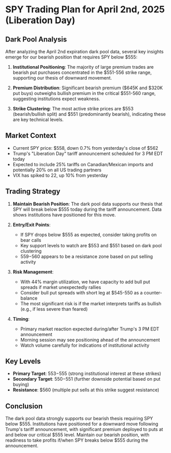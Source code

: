 # SPY Trading Plan for April 2nd, 2025 (Liberation Day)

## Dark Pool Analysis

After analyzing the April 2nd expiration dark pool data, several key insights emerge for our bearish position that requires SPY below $555:

1. **Institutional Positioning**: The majority of large premium trades are bearish put purchases concentrated in the $551-556 strike range, supporting our thesis of downward movement.

2. **Premium Distribution**: Significant bearish premium ($645K and $320K put buys) outweighs bullish premium in the critical $551-560 range, suggesting institutions expect weakness.

3. **Strike Clustering**: The most active strike prices are $553 (bearish/bullish split) and $551 (predominantly bearish), indicating these are key technical levels.

## Market Context

- Current SPY price: $558, down 0.7% from yesterday's close of $562
- Trump's "Liberation Day" tariff announcement scheduled for 3 PM EDT today
- Expected to include 25% tariffs on Canadian/Mexican imports and potentially 20% on all US trading partners
- VIX has spiked to 22, up 10% from yesterday

## Trading Strategy

1. **Maintain Bearish Position**: The dark pool data supports our thesis that SPY will break below $555 today during the tariff announcement. Data shows institutions have positioned for this move.

2. **Entry/Exit Points**:
   - If SPY drops below $555 as expected, consider taking profits on bear calls
   - Key support levels to watch are $553 and $551 based on dark pool clustering
   - $559-$560 appears to be a resistance zone based on put selling activity

3. **Risk Management**:
   - With 44% margin utilization, we have capacity to add bull put spreads if market unexpectedly rallies
   - Consider bull put spreads with short leg at $545-550 as a counter-balance
   - The most significant risk is if the market interprets tariffs as bullish (e.g., if less severe than feared)

4. **Timing**:
   - Primary market reaction expected during/after Trump's 3 PM EDT announcement
   - Morning session may see positioning ahead of the announcement
   - Watch volume carefully for indications of institutional activity

## Key Levels

- **Primary Target**: $553-$555 (strong institutional interest at these strikes)
- **Secondary Target**: $550-$551 (further downside potential based on put buying)
- **Resistance**: $560 (multiple put sells at this strike suggest resistance)

## Conclusion

The dark pool data strongly supports our bearish thesis requiring SPY below $555. Institutions have positioned for a downward move following Trump's tariff announcement, with significant premium deployed to puts at and below our critical $555 level. Maintain our bearish position, with readiness to take profits if/when SPY breaks below $555 during the announcement.
